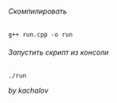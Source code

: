 ###### Скомпилировать

``g++ run.cpp -o run``

###### Запустить скрипт из консоли

``./run``

_by kachalov_